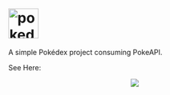 <h1><img src="https://archives.bulbagarden.net/media/upload/4/4b/Pok%C3%A9dex_logo.png" alt="pokedex-logo" height="60px"></h1>

<p>A simple Pokédex project consuming PokeAPI.</p>

<p>See Here:</p>
<p align="center"><a href="https://portfolio-mdrgoncalves.vercel.app/" target="blank"><img src="https://img.shields.io/static/v1?label=&message=Portfolio&color=yellow&style=for-the-badge&logo=ghost"/></a></p>
